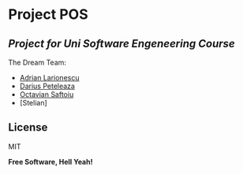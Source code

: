 # Project POS
## _Project for Uni Software Engeneering Course_

The Dream Team:
- [Adrian Larionescu](https://github.com/adrianlari)
- [Darius Peteleaza](https://github.com/maenstru56)
- [Octavian Saftoiu](https://github.com/ShivaJormungandr)
- [Stelian]

## License
MIT

**Free Software, Hell Yeah!**
